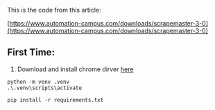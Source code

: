 This is the code from this article:

[https://www.automation-campus.com/downloads/scrapemaster-3-0](https://www.automation-campus.com/downloads/scrapemaster-3-0)

## First Time:

1. Download and install chrome dirver [here](https://googlechromelabs.github.io/chrome-for-testing/)


```
python -m venv .venv
.\.venv\scripts\activate

pip install -r requirements.txt
```
